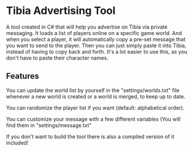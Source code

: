 # Tibia Advertising Tool
A tool created in C# that will help you advertise on Tibia via private messaging.
It loads a list of players online on a specific game world. And when you select a player, it will automatically copy a pre-set message that you want to send to the player. Then you can just simply paste it into Tibia, instead of having to copy back and forth. It's a lot easier to use this, as you don't have to paste their character names.

## Features
You can update the world list by yourself in the "settings/worlds.txt" file whenever a new world is created or a world is merged, to keep up to date.

You can randomize the player list if you want (default: alphabetical order).

You can customize your message with a few different variables (You will find them in "settings/message.txt"

If you don't want to build the tool there is also a compiled version of it included!
